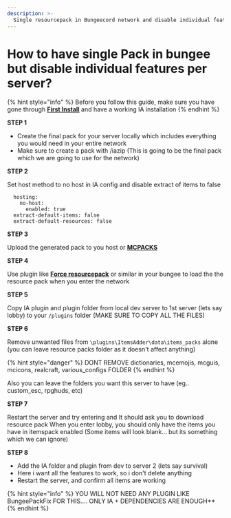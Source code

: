 ```yaml
---
description: >-
  Single resourcepack in Bungeecord network and disable individual features per server
---
```


# How to have single Pack in bungee but disable individual features per server?

{% hint style="info" %}
Before you follow this guide, make sure you have gone through [**First Install**](https://itemsadder.devs.beer/first-install) and have a working IA installation
{% endhint %}

**STEP 1**

* Create the final pack for your server locally which includes everything you would need in your entire network
* Make sure to create a pack with /iazip (This is going to be the final pack which we are going to use for the network)


**STEP 2**

Set host method to no host in IA config and disable extract of items to false

      hosting:
        no-host:
          enabled: true
      extract-default-items: false
      extract-default-resources: false


**STEP 3**

Upload the generated pack to you host or [**MCPACKS**](https://mc-packs.net/)


**STEP 4**

Use plugin like [**Force resourcepack**](https://www.spigotmc.org/resources/force-resourcepacks.10499/) or similar in your bungee to load the the resource pack when you enter the network


**STEP 5**

Copy IA plugin and plugin folder from local dev server to 1st server (lets say lobby) to your `/plugins` folder  (MAKE SURE TO COPY ALL THE FILES)


**STEP 6**

Remove unwanted files from `\plugins\ItemsAdder\data\items_packs` alone (you can leave resource packs folder as it doesn't affect anything)

{% hint style="danger" %}
DONT REMOVE dictionaries, mcemojis, mcguis, mcicons, realcraft, various_configs FOLDER
{% endhint %}

Also you can leave the folders you want this server to have (eg.. custom_esc, rpghuds, etc)


**STEP 7**

Restart the server and try entering and It should ask you to download resource pack
When you enter lobby, you should only have the items you have in itemspack enabled
(Some items will look blank... but its something which we can ignore)


**STEP 8**

* Add the IA folder and plugin from dev to server 2 (lets say survival)
* Here i want all the features to work, so i don't delete anything
* Restart the server, and confirm all items are working

{% hint style="info" %}
YOU WILL NOT NEED ANY PLUGIN LIKE BungeePackFix FOR THIS.... ONLY IA + DEPENDENCIES ARE ENOUGH**
{% endhint %}
